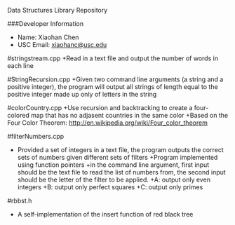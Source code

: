 Data Structures Library Repository

###Developer Information
  + Name: Xiaohan Chen
  + USC Email: xiaohanc@usc.edu


#stringstream.cpp
+Read in a text file and output the number of words in each line

#StringRecursion.cpp
+Given two command line arguments (a string and a positive integer), the program will output all strings of length equal to the positive integer made up only of letters in the string

#colorCountry.cpp
+Use recursion and backtracking to create a four-colored map that has no adjasent countries in the same color
+Based on the Four Color Theorem: http://en.wikipedia.org/wiki/Four_color_theorem

#filterNumbers.cpp
+ Provided a set of integers in a text file, the program outputs the correct sets of numbers given different sets of filters
	+Program implemented using function pointers
	+in the command line argument, first input should be the text file to read the list of numbers from, the second input should be the letter of the filter to be applied.
	+A: output only even integers
	+B: output only perfect squares
	+C: output only primes

#rbbst.h
+ A self-implementation of the insert function of red black tree
